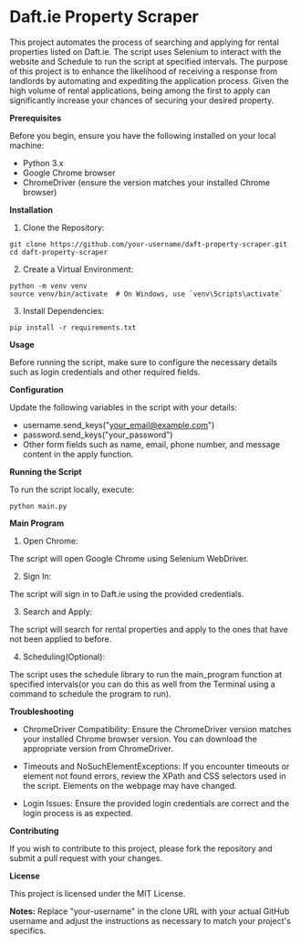 # Daft.ie Property Scraper

This project automates the process of searching and applying for rental properties listed on Daft.ie. The script uses Selenium to interact with the website and Schedule to run the script at specified intervals. The purpose of this project is to enhance the likelihood of receiving a response from landlords by automating and expediting the application process. Given the high volume of rental applications, being among the first to apply can significantly increase your chances of securing your desired property.



**Prerequisites**

Before you begin, ensure you have the following installed on your local machine:

* Python 3.x
* Google Chrome browser
* ChromeDriver (ensure the version matches your installed Chrome browser)



**Installation**

1. Clone the Repository:
```
git clone https://github.com/your-username/daft-property-scraper.git
cd daft-property-scraper
```

2. Create a Virtual Environment:
```
python -m venv venv
source venv/bin/activate  # On Windows, use `venv\Scripts\activate`
```

3. Install Dependencies:
```
pip install -r requirements.txt
```



**Usage**

Before running the script, make sure to configure the necessary details such as login credentials and other required fields.



**Configuration**

Update the following variables in the script with your details:

* username.send_keys("your_email@example.com")
* password.send_keys("your_password")
* Other form fields such as name, email, phone number, and message content in the apply function.



**Running the Script**

To run the script locally, execute:
```
python main.py
```



**Main Program**

1. Open Chrome:
   
The script will open Google Chrome using Selenium WebDriver.

2. Sign In:
   
The script will sign in to Daft.ie using the provided credentials.

3. Search and Apply:
   
The script will search for rental properties and apply to the ones that have not been applied to before.

4. Scheduling(Optional):
   
The script uses the schedule library to run the main_program function at specified intervals(or you can do this as well from the Terminal using a command to schedule the program to run).



**Troubleshooting**

* ChromeDriver Compatibility:
Ensure the ChromeDriver version matches your installed Chrome browser version. You can download the appropriate version from ChromeDriver.

* Timeouts and NoSuchElementExceptions:
If you encounter timeouts or element not found errors, review the XPath and CSS selectors used in the script. Elements on the webpage may have changed.

* Login Issues:
Ensure the provided login credentials are correct and the login process is as expected.



**Contributing**

If you wish to contribute to this project, please fork the repository and submit a pull request with your changes.



**License**

This project is licensed under the MIT License.

**Notes:** Replace "your-username" in the clone URL with your actual GitHub username and adjust the instructions as necessary to match your project's specifics.
